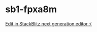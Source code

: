# sb1-fpxa8m

[Edit in StackBlitz next generation editor ⚡️](https://stackblitz.com/~/github.com/zatchbell1311/sb1-fpxa8m)